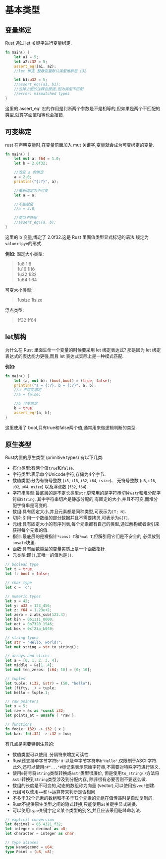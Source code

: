 # 基本类型

## 变量绑定
Rust 通过 let 关键字进行变量绑定.
```rust
fn main() {
    let a1 = 5;
    let a2:i32 = 5;
    assert_eq!(a1, a2);
    //let 绑定 整数变量默认类型推断是 i32

    let b1:u32 = 5;
    //assert_eq!(a1, b1);
    //去掉上面的注释会报错,因为类型不匹配
    //errer: mismatched types
}
```
这里的 assert_eq! 宏的作用是判断两个参数是不是相等的,但如果是两个不匹配的类型,就算字面值相等也会报错.

## 可变绑定
rust 在声明变量时,在变量前面加入 mut 关键字,变量就会成为可变绑定的变量.
```rust
fn main() {
    let mut a: f64 = 1.0;
    let b = 2.0f32;

    //改变 a 的绑定
    a = 2.0;
    println!("{:?}", a);

    //重新绑定为不可变
    let a = a;

    //不能赋值
    //a = 3.0;

    //类型不匹配
    //assert_eq!(a, b);
}
```
这里的 b 变量,绑定了 2.0f32.这是 Rust 里面值类型显式标记的语法.规定为`value`+`tpye`的形式.

**例如:**
固定大小类型:
> 1u8 1i8  
> 1u16 1i16  
> 1u32 1i32  
> 1u64 1i64

可变大小类型:
> 1usize 1isize

浮点类型:
> 1f32 1f64

## let解构
为什么在 Rust 里面生命一个变量的时候要采用 let 绑定表达式?
那是因为 let 绑定表达式的表达能力更强,而且 let 表达式实际上是一种模式匹配.

**例如:**
```rust
fn main() {
    let (a, mut b): (bool,bool) = (true, false);
    println!("a = {:?}, b = {:?}", a, b);
    //a 不可变绑定
    //a = false;

    //b 可变绑定
    b = true;
    assert_eq!(a, b);
}
```
这里使用了 bool,只有true和false两个值,通常用来做逻辑判断的类型.

## 原生类型

Rust内置的原生类型 (primitive types) 有以下几类:

* 布尔类型:有两个值`true`和`false`.
* 字符类型:表示单个Unicode字符,存储为4个字节.
* 数值类型:分为有符号整数 (`i8`, `i16`, `i32`, `i64`, `isize`)、
无符号整数 (`u8`, `u16`, `u32`, `u64`, `usize`) 以及浮点数 (`f32`, `f64`).
* 字符串类型:最底层的是不定长类型`str`,更常用的是字符串切片`&str`和堆分配字符串`String`,
其中字符串切片是静态分配的,有固定的大小,并且不可变,而堆分配字符串是可变的.
* 数组:具有固定大小,并且元素都是同种类型,可表示为`[T; N]`.
* 切片:引用一个数组的部分数据并且不需要拷贝,可表示为`&[T]`.
* 元组:具有固定大小的有序列表,每个元素都有自己的类型,通过解构或者索引来获得每个元素的值.
* 指针:最底层的是裸指针`*const T`和`*mut T`,但解引用它们是不安全的,必须放到`unsafe`块里.
* 函数:具有函数类型的变量实质上是一个函数指针.
* 元类型:即`()`,其唯一的值也是`()`.

```rust
// boolean type
let t = true;
let f: bool = false;

// char type
let c = 'c';

// numeric types
let x = 42;
let y: u32 = 123_456;
let z: f64 = 1.23e+2;
let zero = z.abs_sub(123.4);
let bin = 0b1111_0000;
let oct = 0o7320_1546;
let hex = 0xf23a_b049;

// string types
let str = "Hello, world!";
let mut string = str.to_string();

// arrays and slices
let a = [0, 1, 2, 3, 4];
let middle = &a[1..4];
let mut ten_zeros: [i64; 10] = [0; 10];

// tuples
let tuple: (i32, &str) = (50, "hello");
let (fifty, _) = tuple;
let hello = tuple.1;

// raw pointers
let x = 5;
let raw = &x as *const i32;
let points_at = unsafe { *raw };

// functions
fn foo(x: i32) -> i32 { x }
let bar: fn(i32) -> i32 = foo;
```

有几点是需要特别注意的:

* 数值类型可以使用`_`分隔符来增加可读性.
* Rust还支持单字节字符`b'H'`以及单字节字符串`b"Hello"`,仅限制于ASCII字符.
此外,还可以使用`r#"..."#`标记来表示原始字符串,不需要对特殊字符进行转义.
* 使用`&`符号将`String`类型转换成`&str`类型很廉价,
但是使用`to_string()`方法将`&str`转换到`String`类型涉及到分配内存,
除非很有必要否则不要这么做.
* 数组的长度是不可变的,动态的数组称为向量 (vector),可以使用宏`vec!`创建.
* 元组可以使用`==`和`!=`运算符来判断是否相同.
* 不多于32个元素的数组和不多于12个元素的元组在值传递时是自动复制的.
* Rust不提供原生类型之间的隐式转换,只能使用`as`关键字显式转换.
* 可以使用`type`关键字定义某个类型的别名,并且应该采用驼峰命名法.

```rust
// explicit conversion
let decimal = 65.4321_f32;
let integer = decimal as u8;
let character = integer as char;

// type aliases
type NanoSecond = u64;
type Point = (u8, u8);
```

